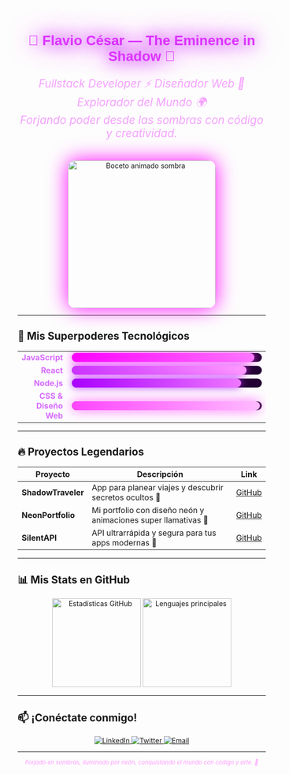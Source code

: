 <!-- README para Flavio César - Eminence in Shadow + Bocetos épicos -->

<div align="center">

<h1 style="font-family: 'Orbitron', sans-serif; color: #dd33ff; text-shadow: 0 0 30px #aa00ff, 0 0 60px #ff00ff;">
  👑 Flavio César — The Eminence in Shadow 👑
</h1>

<p style="font-size: 1.4rem; font-style: italic; color: #f5a1ff; max-width: 600px;">
  Fullstack Developer ⚡ Diseñador Web 🎨 Explorador del Mundo 🌍 <br />
  Forjando poder desde las sombras con código y creatividad.
</p>

<!-- Bocetos estilo Cid Cagueno animados -->
<img src="https://media.giphy.com/media/3oEjI6SIIHBdRxXI40/giphy.gif" alt="Boceto animado sombra" width="300" style="margin-top: 20px; border-radius: 15px; box-shadow: 0 0 40px #ff00ff;" />

</div>

---

## 🌈 Mis Superpoderes Tecnológicos

<table width="100%" cellspacing="0" cellpadding="0">
  <tr>
    <td width="20%" align="right" style="padding-right:10px; font-weight: bold; color:#d66aff;">JavaScript</td>
    <td width="80%">
      <div style="background:#220033; border-radius: 10px; height: 18px; width: 100%;">
        <div style="width: 96%; background: linear-gradient(90deg, #ff00ff, #ff77ff); height: 18px; border-radius: 10px; box-shadow: 0 0 20px #ff33ff;"></div>
      </div>
    </td>
  </tr>
  <tr>
    <td align="right" style="padding-right:10px; font-weight: bold; color:#d66aff;">React</td>
    <td>
      <div style="background:#220033; border-radius: 10px; height: 18px; width: 100%;">
        <div style="width: 92%; background: linear-gradient(90deg, #cc33ff, #ff99ff); height: 18px; border-radius: 10px; box-shadow: 0 0 18px #dd44ff;"></div>
      </div>
    </td>
  </tr>
  <tr>
    <td align="right" style="padding-right:10px; font-weight: bold; color:#d66aff;">Node.js</td>
    <td>
      <div style="background:#220033; border-radius: 10px; height: 18px; width: 100%;">
        <div style="width: 89%; background: linear-gradient(90deg, #aa00ff, #ee77ff); height: 18px; border-radius: 10px; box-shadow: 0 0 16px #bb33ff;"></div>
      </div>
    </td>
  </tr>
  <tr>
    <td align="right" style="padding-right:10px; font-weight: bold; color:#d66aff;">CSS & Diseño Web</td>
    <td>
      <div style="background:#220033; border-radius: 10px; height: 18px; width: 100%;">
        <div style="width: 99%; background: linear-gradient(90deg, #ff44ff, #ffbbff); height: 18px; border-radius: 10px; box-shadow: 0 0 24px #ff66ff;"></div>
      </div>
    </td>
  </tr>
</table>

---

## 🔥 Proyectos Legendarios

| Proyecto | Descripción | Link |
| -------- | ----------- | ---- |
| **ShadowTraveler** | App para planear viajes y descubrir secretos ocultos 🌌 | [GitHub](https://github.com/FlavioCesar/ShadowTraveler) |
| **NeonPortfolio** | Mi portfolio con diseño neón y animaciones super llamativas 🎨 | [GitHub](https://github.com/FlavioCesar/NeonPortfolio) |
| **SilentAPI** | API ultrarrápida y segura para tus apps modernas 🚀 | [GitHub](https://github.com/FlavioCesar/SilentAPI) |

---

## 📊 Mis Stats en GitHub

<div align="center">
  <img height="180" src="https://github-readme-stats.vercel.app/api?username=FlavioCesar&show_icons=true&theme=radical&border_radius=25&title_color=ff44ff&icon_color=ff77ff&text_color=ffbbff&bg_color=220022" alt="Estadísticas GitHub" />
  <img height="180" src="https://github-readme-stats.vercel.app/api/top-langs/?username=FlavioCesar&layout=compact&theme=radical&border_radius=25&title_color=ff44ff&icon_color=ff77ff&text_color=ffbbff&bg_color=220022" alt="Lenguajes principales" />
</div>

---

## 📫 ¡Conéctate conmigo!

<p align="center">
  <a href="https://linkedin.com/in/FlavioCesar" target="_blank">
    <img alt="LinkedIn" src="https://img.shields.io/badge/LinkedIn-%230077B5.svg?style=for-the-badge&logo=linkedin&logoColor=white" />
  </a>
  <a href="https://twitter.com/FlavioCesar" target="_blank">
    <img alt="Twitter" src="https://img.shields.io/badge/Twitter-%231DA1F2.svg?style=for-the-badge&logo=twitter&logoColor=white" />
  </a>
  <a href="mailto:flaviocesar@email.com">
    <img alt="Email" src="https://img.shields.io/badge/Email-%23ff44ff.svg?style=for-the-badge&logo=gmail&logoColor=white" />
  </a>
</p>

---

<div align="center" style="color:#ff99ff; font-style: italic;">
  <sub>Forjado en sombras, iluminado por neón, conquistando el mundo con código y arte. 💜</sub>
</div>
